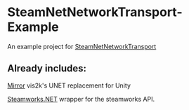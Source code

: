 # SteamNetNetworkTransport-Example
An example project for [SteamNetNetworkTransport](https://github.com/FizzCube/SteamNetNetworkTransport)

## Already includes:
[Mirror](https://github.com/vis2k/Mirror) vis2k's UNET replacement for Unity

[Steamworks.NET](https://github.com/rlabrecque/Steamworks.NET) wrapper for the steamworks API.

